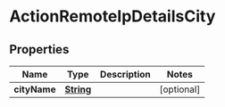

# ActionRemoteIpDetailsCity


## Properties

| Name | Type | Description | Notes |
|------------ | ------------- | ------------- | -------------|
|**cityName** | [**String**](String.md) |  |  [optional] |



